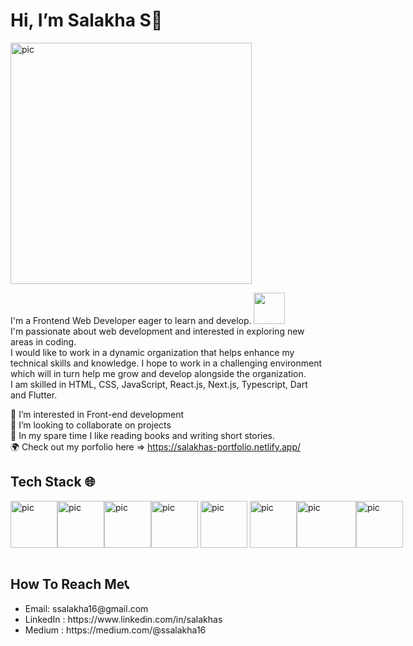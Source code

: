 <h1>Hi, I’m Salakha S👋  </h1>

<img width="386" alt="pic" src="https://cdn.dribbble.com/users/2704414/screenshots/7466903/media/b08ab576316bd4582fef189f471cd9e5.gif">

I'm a Frontend Web Developer eager to learn and develop. <a target="_blank" rel="noopener noreferrer" href="https://camo.githubusercontent.com/63371d36886ee658f5a97401f393e1ab1684b2fd3de674b8f5efc7d410b2a3d0/68747470733a2f2f6d656469612e67697068792e636f6d2f6d656469612f57556c706c634d704f43456d5447427442572f67697068792e676966"><img src="https://camo.githubusercontent.com/63371d36886ee658f5a97401f393e1ab1684b2fd3de674b8f5efc7d410b2a3d0/68747470733a2f2f6d656469612e67697068792e636f6d2f6d656469612f57556c706c634d704f43456d5447427442572f67697068792e676966" width="50px" style="max-width: 100%;"></a><br/>
I'm passionate about web development and interested in exploring new areas in coding. <br/>
I would like to work in a dynamic organization that helps enhance my technical skills and knowledge. I hope to work in a challenging environment which will in turn help me grow and develop alongside the organization.  <br/>
I am skilled in HTML, CSS, JavaScript, React.js, Next.js, Typescript, Dart and Flutter.



🤖 I’m interested in Front-end development<br/>
💞️ I’m looking to collaborate on projects<br/>
🧩 In my spare time I like reading books and writing short stories.<br/>
🌍 Check out my porfolio here => https://salakhas-portfolio.netlify.app/

<h2>Tech Stack 🌐</h2>
<div style="display: flex">
<img width="75" alt="pic" src="https://encrypted-tbn0.gstatic.com/images?q=tbn:ANd9GcRfGDrl6cb6FxNvbUdtGZNnPSFgsoGeFq454A&usqp=CAU">
<img width="75" alt="pic" src="https://encrypted-tbn0.gstatic.com/images?q=tbn:ANd9GcSmL-mHtl08CW8WRuj4gXWwSbC_v8ehYjxf0g&usqp=CAU">
<img width="75" alt="pic" src="https://encrypted-tbn0.gstatic.com/images?q=tbn:ANd9GcTDFyp4SbHzLER5QEENGULo4Ygvi49jFjaKzQ&usqp=CAU">
<img width="75" height="75" alt="pic" src="https://media.vlpt.us/images/codernineteen/post/cfcc754f-80ce-4293-a66e-550992723fa4/react%20thumb.png">&nbsp;
<img width="75" height="75" alt="pic" src="https://encrypted-tbn0.gstatic.com/images?q=tbn:ANd9GcRgJCHDZmwelieh53k3nADoFtiiCLyneTP1GuNf-puVAZEDPlSXqZBZ9o6fXOft00dwdjc&usqp=CAU">&nbsp;
<img width="75" alt="pic" src="https://upload.wikimedia.org/wikipedia/commons/thumb/4/4c/Typescript_logo_2020.svg/1200px-Typescript_logo_2020.svg.png">
 <img width="95" height="75" alt="pic" src="https://www.extremetech.com/wp-content/uploads/2011/10/dart-logo-banner1-348x196.jpg">
 <img width="75" height="75" alt="pic" src="https://www.swtestacademy.com/wp-content/uploads/2022/06/flutter.webp">
</div>


<br/>
<!--     <a href="https://github.com/Pulkit0111/github-readme-stats"><img alt="Salakha's Github Stats" src="https://github-readme-stats.vercel.app/api?username=salakhas&show_icons=true&count_private=true&theme=react&hide_border=true&bg_color=0D1117" /></a>
  <a href="https://github.com/Pulkit0111/github-readme-stats"><img alt="Salakha's Top Languages" src="https://github-readme-stats.vercel.app/api/top-langs/?username=salakhas&langs_count=8&count_private=true&layout=compact&theme=react&hide_border=true&bg_color=0D1117" /></a>
  <br/>
  <b>Note:</b> Top languages is only a metric of the languages my public code consists of and doesn't reflect experience or skill level. -->



<h2>How To Reach Me📞</h2>
<ul>
  <li>Email: ssalakha16@gmail.com</li>
  <li>LinkedIn : https://www.linkedin.com/in/salakhas</li>
  <li>Medium : https://medium.com/@ssalakha16</li>
</ul>



<!---👀 I’m interested in coding
💞️ I’m looking to collaborate on projects
📫 How to reach me ... ssalakha16@gmail.com
salakhas/salakhas is a ✨ special ✨ repository because its `README.md` (this file) appears on your GitHub profile.
You can click the Preview link to take a look at your changes.
--->

